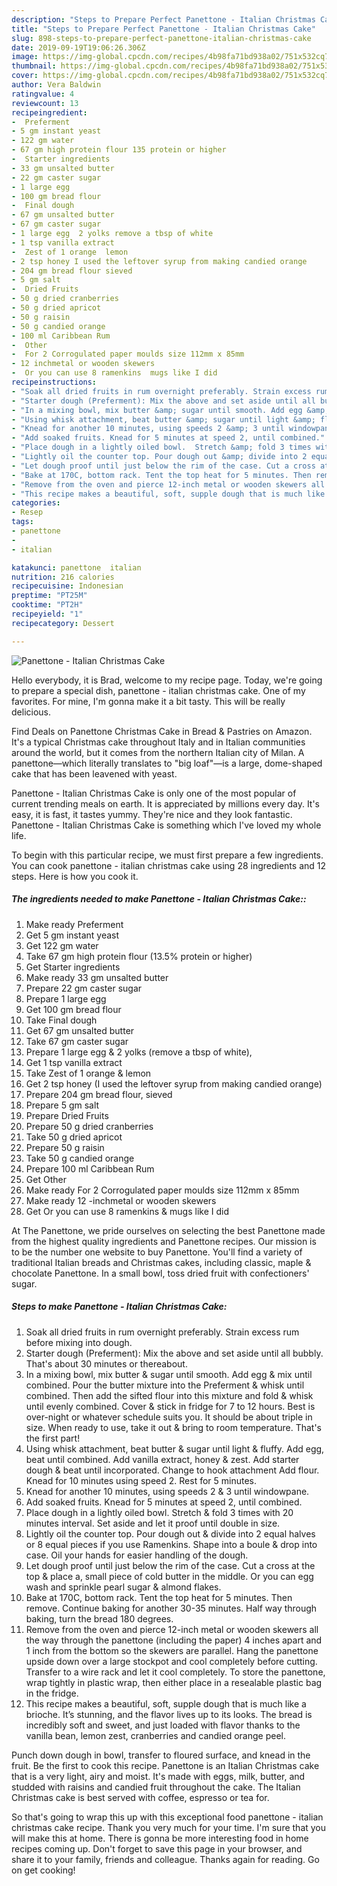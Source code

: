 ```yaml
---
description: "Steps to Prepare Perfect Panettone - Italian Christmas Cake"
title: "Steps to Prepare Perfect Panettone - Italian Christmas Cake"
slug: 898-steps-to-prepare-perfect-panettone-italian-christmas-cake
date: 2019-09-19T19:06:26.306Z
image: https://img-global.cpcdn.com/recipes/4b98fa71bd938a02/751x532cq70/panettone-italian-christmas-cake-recipe-main-photo.jpg
thumbnail: https://img-global.cpcdn.com/recipes/4b98fa71bd938a02/751x532cq70/panettone-italian-christmas-cake-recipe-main-photo.jpg
cover: https://img-global.cpcdn.com/recipes/4b98fa71bd938a02/751x532cq70/panettone-italian-christmas-cake-recipe-main-photo.jpg
author: Vera Baldwin
ratingvalue: 4
reviewcount: 13
recipeingredient:
-  Preferment
- 5 gm instant yeast
- 122 gm water
- 67 gm high protein flour 135 protein or higher
-  Starter ingredients
- 33 gm unsalted butter
- 22 gm caster sugar
- 1 large egg
- 100 gm bread flour
-  Final dough
- 67 gm unsalted butter
- 67 gm caster sugar
- 1 large egg  2 yolks remove a tbsp of white
- 1 tsp vanilla extract
-  Zest of 1 orange  lemon
- 2 tsp honey I used the leftover syrup from making candied orange
- 204 gm bread flour sieved
- 5 gm salt
-  Dried Fruits
- 50 g dried cranberries
- 50 g dried apricot
- 50 g raisin
- 50 g candied orange
- 100 ml Caribbean Rum
-  Other
-  For 2 Corrogulated paper moulds size 112mm x 85mm
- 12 inchmetal or wooden skewers
-  Or you can use 8 ramenkins  mugs like I did
recipeinstructions:
- "Soak all dried fruits in rum overnight preferably. Strain excess rum before mixing into dough."
- "Starter dough (Preferment): Mix the above and set aside until all bubbly. That&#39;s about 30 minutes or thereabout."
- "In a mixing bowl, mix butter &amp; sugar until smooth. Add egg &amp; mix until combined. Pour the butter mixture into the Preferment &amp; whisk until combined. Then add the sifted flour into this mixture and fold &amp; whisk until evenly combined. Cover &amp; stick in fridge for 7 to 12 hours. Best is over-night or whatever schedule suits you. It should be about triple in size. When ready to use, take it out &amp; bring to room temperature. That&#39;s the first part!"
- "Using whisk attachment, beat butter &amp; sugar until light &amp; fluffy. Add egg, beat until combined. Add vanilla extract, honey &amp; zest. Add starter dough &amp; beat until incorporated. Change to hook attachment Add flour. Knead for 10 minutes using speed 2. Rest for 5 minutes."
- "Knead for another 10 minutes, using speeds 2 &amp; 3 until windowpane."
- "Add soaked fruits. Knead for 5 minutes at speed 2, until combined."
- "Place dough in a lightly oiled bowl.  Stretch &amp; fold 3 times with 20 minutes interval. Set aside and let it proof until double in size."
- "Lightly oil the counter top. Pour dough out &amp; divide into 2 equal halves or 8 equal pieces if you use Ramenkins. Shape into a boule &amp; drop into case. Oil your hands for easier handling of the dough."
- "Let dough proof until just below the rim of the case. Cut a cross at the top &amp; place a, small piece of cold butter in the middle. Or you can egg wash and sprinkle pearl sugar &amp; almond flakes."
- "Bake at 170C, bottom rack. Tent the top heat for 5 minutes. Then remove. Continue baking for another 30-35 minutes. Half way through baking, turn the bread 180 degrees."
- "Remove from the oven and pierce 12-inch metal or wooden skewers all the way through the panettone (including the paper) 4 inches apart and 1 inch from the bottom so the skewers are parallel. Hang the panettone upside down over a large stockpot and cool completely before cutting. Transfer to a wire rack and let it cool completely. To store the panettone, wrap tightly in plastic wrap, then either place in a resealable plastic bag in the fridge."
- "This recipe makes a beautiful, soft, supple dough that is much like a brioche. It’s stunning, and the flavor lives up to its looks. The bread is incredibly soft and sweet, and just loaded with flavor thanks to the vanilla bean, lemon zest, cranberries and candied orange peel."
categories:
- Resep
tags:
- panettone
- 
- italian

katakunci: panettone  italian
nutrition: 216 calories
recipecuisine: Indonesian
preptime: "PT25M"
cooktime: "PT2H"
recipeyield: "1"
recipecategory: Dessert

---
```



![Panettone - Italian Christmas Cake](https://img-global.cpcdn.com/recipes/4b98fa71bd938a02/751x532cq70/panettone-italian-christmas-cake-recipe-main-photo.jpg)

Hello everybody, it is Brad, welcome to my recipe page. Today, we're going to prepare a special dish, panettone - italian christmas cake. One of my favorites. For mine, I'm gonna make it a bit tasty. This will be really delicious.

Find Deals on Panettone Christmas Cake in Bread &amp; Pastries on Amazon. It&#39;s a typical Christmas cake throughout Italy and in Italian communities around the world, but it comes from the northern Italian city of Milan. A panettone—which literally translates to &#34;big loaf&#34;—is a large, dome-shaped cake that has been leavened with yeast.

Panettone - Italian Christmas Cake is only one of the most popular of current trending meals on earth. It is appreciated by millions every day. It's easy, it is fast, it tastes yummy. They're nice and they look fantastic. Panettone - Italian Christmas Cake is something which I've loved my whole life.


To begin with this particular recipe, we must first prepare a few ingredients. You can cook panettone - italian christmas cake using 28 ingredients and 12 steps. Here is how you cook it.

##### The ingredients needed to make Panettone - Italian Christmas Cake::

1. Make ready  Preferment
1. Get 5 gm instant yeast
1. Get 122 gm water
1. Take 67 gm high protein flour (13.5% protein or higher)
1. Get  Starter ingredients
1. Make ready 33 gm unsalted butter
1. Prepare 22 gm caster sugar
1. Prepare 1 large egg
1. Get 100 gm bread flour
1. Take  Final dough
1. Get 67 gm unsalted butter
1. Take 67 gm caster sugar
1. Prepare 1 large egg &amp; 2 yolks (remove a tbsp of white),
1. Get 1 tsp vanilla extract
1. Take  Zest of 1 orange &amp; lemon
1. Get 2 tsp honey (I used the leftover syrup from making candied orange)
1. Prepare 204 gm bread flour, sieved
1. Prepare 5 gm salt
1. Prepare  Dried Fruits
1. Prepare 50 g dried cranberries
1. Take 50 g dried apricot
1. Prepare 50 g raisin
1. Take 50 g candied orange
1. Prepare 100 ml Caribbean Rum
1. Get  Other
1. Make ready  For 2 Corrogulated paper moulds size 112mm x 85mm
1. Make ready 12 -inchmetal or wooden skewers
1. Get  Or you can use 8 ramenkins &amp; mugs like I did


At The Panettone, we pride ourselves on selecting the best Panettone made from the highest quality ingredients and Panettone recipes. Our mission is to be the number one website to buy Panettone. You&#39;ll find a variety of traditional Italian breads and Christmas cakes, including classic, maple &amp; chocolate Panettone. In a small bowl, toss dried fruit with confectioners&#39; sugar. 

##### Steps to make Panettone - Italian Christmas Cake:

1. Soak all dried fruits in rum overnight preferably. Strain excess rum before mixing into dough.
1. Starter dough (Preferment): Mix the above and set aside until all bubbly. That&#39;s about 30 minutes or thereabout.
1. In a mixing bowl, mix butter &amp; sugar until smooth. Add egg &amp; mix until combined. Pour the butter mixture into the Preferment &amp; whisk until combined. Then add the sifted flour into this mixture and fold &amp; whisk until evenly combined. Cover &amp; stick in fridge for 7 to 12 hours. Best is over-night or whatever schedule suits you. It should be about triple in size. When ready to use, take it out &amp; bring to room temperature. That&#39;s the first part!
1. Using whisk attachment, beat butter &amp; sugar until light &amp; fluffy. Add egg, beat until combined. Add vanilla extract, honey &amp; zest. Add starter dough &amp; beat until incorporated.
Change to hook attachment
Add flour. Knead for 10 minutes using speed 2. Rest for 5 minutes.
1. Knead for another 10 minutes, using speeds 2 &amp; 3 until windowpane.
1. Add soaked fruits. Knead for 5 minutes at speed 2, until combined.
1. Place dough in a lightly oiled bowl. 
Stretch &amp; fold 3 times with 20 minutes interval. Set aside and let it proof until double in size.
1. Lightly oil the counter top. Pour dough out &amp; divide into 2 equal halves or 8 equal pieces if you use Ramenkins. Shape into a boule &amp; drop into case. Oil your hands for easier handling of the dough.
1. Let dough proof until just below the rim of the case. Cut a cross at the top &amp; place a, small piece of cold butter in the middle. Or you can egg wash and sprinkle pearl sugar &amp; almond flakes.
1. Bake at 170C, bottom rack. Tent the top heat for 5 minutes. Then remove. Continue baking for another 30-35 minutes. Half way through baking, turn the bread 180 degrees.
1. Remove from the oven and pierce 12-inch metal or wooden skewers all the way through the panettone (including the paper) 4 inches apart and 1 inch from the bottom so the skewers are parallel. Hang the panettone upside down over a large stockpot and cool completely before cutting. Transfer to a wire rack and let it cool completely. To store the panettone, wrap tightly in plastic wrap, then either place in a resealable plastic bag in the fridge.
1. This recipe makes a beautiful, soft, supple dough that is much like a brioche. It’s stunning, and the flavor lives up to its looks. The bread is incredibly soft and sweet, and just loaded with flavor thanks to the vanilla bean, lemon zest, cranberries and candied orange peel.


Punch down dough in bowl, transfer to floured surface, and knead in the fruit. Be the first to cook this recipe. Panettone is an Italian Christmas cake that is a very light, airy and moist. It&#39;s made with eggs, milk, butter, and studded with raisins and candied fruit throughout the cake. The Italian Christmas cake is best served with coffee, espresso or tea for. 

So that's going to wrap this up with this exceptional food panettone - italian christmas cake recipe. Thank you very much for your time. I'm sure that you will make this at home. There is gonna be more interesting food in home recipes coming up. Don't forget to save this page in your browser, and share it to your family, friends and colleague. Thanks again for reading. Go on get cooking!
